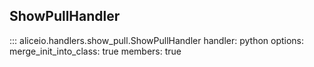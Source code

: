 ## ShowPullHandler

::: aliceio.handlers.show_pull.ShowPullHandler
    handler: python
    options:
      merge_init_into_class: true
      members: true
